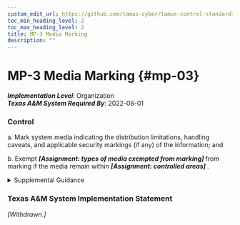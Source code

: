 ```yaml
---
custom_edit_url: https://github.com/tamus-cyber/tamus-control-standards/tree/main/content/tamus.edu/TAMUS_profile.yaml
toc_min_heading_level: 2
toc_max_heading_level: 2
title: MP-3 Media Marking
description: ""
---
```


# MP-3 Media Marking {#mp-03}

_**Implementation Level**_: Organization\
_**Texas A&M System Required By**_: 2022-08-01

### Control



a. Mark system media indicating the distribution limitations, handling caveats, and applicable security markings (if any) of the information; and

b. Exempt <strong title="mp-03_odp.01"> <em>[Assignment: types of media exempted from marking]</em> </strong> from marking if the media remain within <strong title="mp-03_odp.02"> <em>[Assignment: controlled areas]</em> </strong>.


<details><summary>Supplemental Guidance</summary>Security marking refers to the application or use of human-readable security attributes. Digital media includes diskettes, magnetic tapes, external or removable hard disk drives (e.g., solid state, magnetic), flash drives, compact discs, and digital versatile discs. Non-digital media includes paper and microfilm. Controlled unclassified information is defined by the National Archives and Records Administration along with the appropriate safeguarding and dissemination requirements for such information and is codified in [32 CFR 2002](#91f992fb-f668-4c91-a50f-0f05b95ccee3) . Security markings are generally not required for media that contains information determined by organizations to be in the public domain or to be publicly releasable. Some organizations may require markings for public information indicating that the information is publicly releasable. System media marking reflects applicable laws, executive orders, directives, policies, regulations, standards, and guidelines.</details>

### Texas A&M System Implementation Statement

<em>[Withdrawn.]</em>



